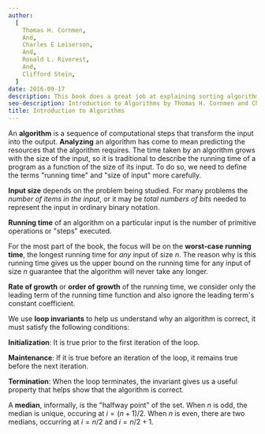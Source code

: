 ```yaml
---
author:
  [
    Thomas H. Cornmen,
    And,
    Charles E Leiserson,
    And,
    Ronald L. Riverest,
    And,
    Clifford Stein,
  ]
date: 2016-09-17
description: This book does a great job at explaining sorting algorithms and data structures with the help of visual figures. It's very math intensive, going over proofs and concepts of the materials. The main reason I bought the book was to understand the basic sorting algorithms and data structures. It give me a better understanding of the time and space complexity in terms of Big O Notation.
seo-description: Introduction to Algorithms by Thomas H. Cornmen and Charles E Leiserson and Ronald L. Riverest and Clifford Stein notes.
title: Introduction to Algorithms
---
```


An **algorithm** is a sequence of computational steps that transform the input into the output. **Analyzing** an algorithm has come to mean predicting the resources that the algorithm requires. The time taken by an algorithm grows with the size of the input, so it is traditional to describe the running time of a program as a function of the size of its input. To do so, we need to define the terms "running time" and "size of input" more carefully.

**Input size** depends on the problem being studied. For many problems the _number of items in the input_, or it may be _total numbers of bits_ needed to represent the input in ordinary binary notation.

**Running time** of an algorithm on a particular input is the number of primitive operations or "steps" executed.

For the most part of the book, the focus will be on the **worst-case running time**, the longest running time for _any_ input of size $n$. The reason why is this running time gives us the upper bound on the running time for any input of size $n$ guarantee that the algorithm will never take any longer.

**Rate of growth** or **order of growth** of the running time, we consider only the leading term of the running time function and also ignore the leading term's constant coefficient.

We use **loop invariants** to help us understand why an algorithm is correct, it must satisfy the following conditions:

**Initialization**: It is true prior to the first iteration of the loop.

**Maintenance**: If it is true before an iteration of the loop, it remains true before the next iteration.

**Termination**: When the loop terminates, the invariant gives us a useful property that helps show that the algorithm is correct.

A **median**, informally, is the "halfway point" of the set. When $n$ is odd, the median is unique, occuring at $i = (n + 1) / 2$. When $n$ is even, there are two medians, occurring at $i = n / 2$ and $i = n / 2 + 1$.
